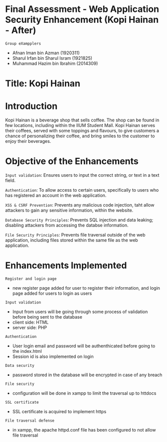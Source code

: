 # Final Assessment - Web Application Security Enhancement (Kopi Hainan - After)

`Group eXampplers`
- Afnan Iman bin Azman (1920311)
- Sharul Irfan bin Sharul Isram (1921825)
- Muhammad Hazim bin Ibrahim (2014309)

# Title: Kopi Hainan
# Introduction
Kopi Hainan is a beverage shop that sells coffee. The shop can be found in few locations, including within the IIUM Student Mall. Kopi Hainan serves their coffees, served with some toppings and flavours, to give customers a chance of personalizing their coffee, and bring smiles to the customer to enjoy their beverages.

# Objective of the Enhancements
`Input validation`: Ensures users to input the correct string, or text in a text field.

`Authentication`: To allow access to certain users, specifically to users who has registered an account in the web application.

`XSS & CSRF Prevention`: Prevents any malicious code injection, taht allow attackers to gain any sensitive information, within the website.

`Database Security Principles`: Prevents SQL injection and data leaking; disabling attackers from accessing the databse information.

`File Security Principles`: Prevents file traversal outside of the web application, including files stored within the same file as the web application.


# Enhancements Implemented
`Register and login page`
- new register page added for user to register their information, and login page added for users to login as users

`Input validation`
- Input from users will be going through some process of validation before being sent to the database
- client side: HTML
- server side: PHP

`Authentication`
- User login email and password will be authenthicated before going to the index.html
- Session id is also implemented on login

`Data security`
- password stored in the database will be encrypted in case of any breach

`File security`
- configuration will be done in xampp to limit the traversal up to httdocs

`SSL certificate`
- SSL certificate is acquired to implement https

`File traversal defense`
- in xampp, the apache httpd.conf file has been configured to not allow file traversal


